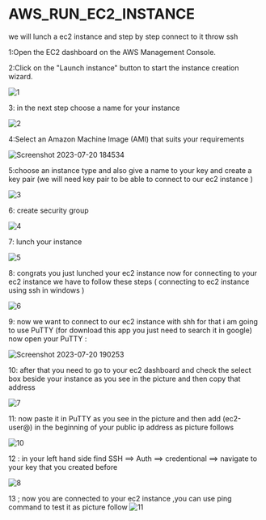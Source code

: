 # AWS_RUN_EC2_INSTANCE
we will lunch a ec2 instance and step by step connect to it throw ssh

1:Open the EC2 dashboard on the AWS Management Console.

2:Click on the "Launch instance" button to start the instance creation wizard.

![1](https://github.com/sajad1990/AWS_RUN_EC2_INSTANCE/assets/93401276/73dfe936-e160-425d-83ca-bac4eaf235ba)

3: in the next step choose a name for your instance

![2](https://github.com/sajad1990/AWS_RUN_EC2_INSTANCE/assets/93401276/c4bf896f-7fcd-4fc9-a24f-b747e1bc84ee)

4:Select an Amazon Machine Image (AMI) that suits your requirements 

![Screenshot 2023-07-20 184534](https://github.com/sajad1990/AWS_RUN_EC2_INSTANCE/assets/93401276/1fd06218-c202-420f-8419-8dfd6b92acba)

5:choose an instance type and also give a name to your key and create a key pair (we will need key pair to be able to connect to our ec2 instance )

![3](https://github.com/sajad1990/AWS_RUN_EC2_INSTANCE/assets/93401276/f0da99f1-2196-4650-b49d-b6a49204fd77)

6: create security group 

![4](https://github.com/sajad1990/AWS_RUN_EC2_INSTANCE/assets/93401276/a31a788c-dd03-42c8-b4c4-4336f8cbd3c3)

7: lunch your instance 

![5](https://github.com/sajad1990/AWS_RUN_EC2_INSTANCE/assets/93401276/046c3c1a-a230-44f3-8fdb-7b80970ed954)


8: congrats you just lunched your ec2 instance now for connecting to your ec2 instance we have to follow these steps ( connecting to ec2 instance using ssh in windows )

![6](https://github.com/sajad1990/AWS_RUN_EC2_INSTANCE/assets/93401276/ac415de0-1ccd-484d-b670-654786d955cb)



9: now we want to connect to our ec2 instance with shh for that i am going to use PuTTY 
(for download this app you just need to search it in google)
now open your PuTTY : 

![Screenshot 2023-07-20 190253](https://github.com/sajad1990/AWS_RUN_EC2_INSTANCE/assets/93401276/4519c1cb-f791-47a8-b72b-b286a0180133)

10: after that you need to go to your ec2 dashboard and check the select box beside your instance as you see in the picture and then copy that address 


![7](https://github.com/sajad1990/AWS_RUN_EC2_INSTANCE/assets/93401276/6ecda63b-d3ec-4878-9132-4992323fd944)

11: now paste it in PuTTY as you see in the picture and then add (ec2-user@) in the beginning of your public ip address as picture follows 

![10](https://github.com/sajad1990/AWS_RUN_EC2_INSTANCE/assets/93401276/bd188628-fca0-440d-a67b-aa068519a1be)


12 : in your left hand side find SSH ==> Auth ==> credentional ==> navigate to your key that you created before 

![8](https://github.com/sajad1990/AWS_RUN_EC2_INSTANCE/assets/93401276/7d865e54-734a-43f0-b442-11e19401dbcd)

13 ; now you are connected to your ec2 instance ,you can use ping command to test it as picture follow 
![11](https://github.com/sajad1990/AWS_RUN_EC2_INSTANCE/assets/93401276/27bd603b-dcb6-4a9b-b3c3-4d9f81e4e16c)
